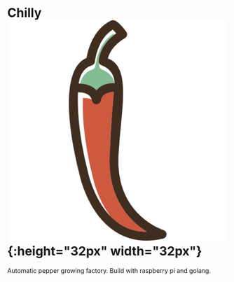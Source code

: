# Chilly ![chilly](/frontend/img/pepper.png){:height="32px" width="32px"}
Automatic pepper growing factory. Build with raspberry pi and golang.
